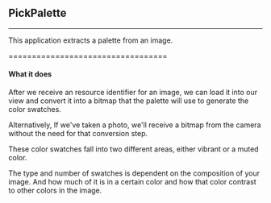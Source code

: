 ## PickPalette
----------------------------------
This application extracts a palette from an image.

==================================

#### What  it does
After we receive an resource identifier for an image, we can load it into our view and convert it into a bitmap that the palette will use to generate the color swatches.

Alternatively, If we've taken a photo, we'll receive a bitmap from the camera without the need for
that conversion step.

These color swatches fall into two different areas, either vibrant or a muted color.

The type and number of swatches is dependent on the composition of your image.
And how much of it is in a certain color and how that color contrast to other colors in the image.
